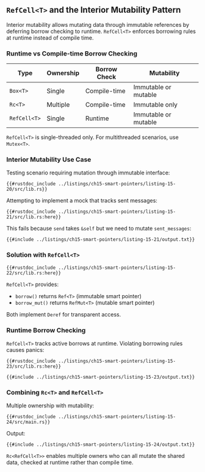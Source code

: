 ## `RefCell<T>` and the Interior Mutability Pattern

Interior mutability allows mutating data through immutable references by deferring borrow checking to runtime. `RefCell<T>` enforces borrowing rules at runtime instead of compile time.

### Runtime vs Compile-time Borrow Checking

| Type | Ownership | Borrow Check | Mutability |
|------|-----------|--------------|------------|
| `Box<T>` | Single | Compile-time | Immutable or mutable |
| `Rc<T>` | Multiple | Compile-time | Immutable only |
| `RefCell<T>` | Single | Runtime | Immutable or mutable |

`RefCell<T>` is single-threaded only. For multithreaded scenarios, use `Mutex<T>`.

### Interior Mutability Use Case

Testing scenario requiring mutation through immutable interface:

```rust,editable,noplayground
{{#rustdoc_include ../listings/ch15-smart-pointers/listing-15-20/src/lib.rs}}
```

Attempting to implement a mock that tracks sent messages:

```rust,editable,ignore,does_not_compile
{{#rustdoc_include ../listings/ch15-smart-pointers/listing-15-21/src/lib.rs:here}}
```

This fails because `send` takes `&self` but we need to mutate `sent_messages`:

```console
{{#include ../listings/ch15-smart-pointers/listing-15-21/output.txt}}
```

### Solution with `RefCell<T>`

```rust,editable,noplayground
{{#rustdoc_include ../listings/ch15-smart-pointers/listing-15-22/src/lib.rs:here}}
```

`RefCell<T>` provides:
- `borrow()` returns `Ref<T>` (immutable smart pointer)
- `borrow_mut()` returns `RefMut<T>` (mutable smart pointer)

Both implement `Deref` for transparent access.

### Runtime Borrow Checking

`RefCell<T>` tracks active borrows at runtime. Violating borrowing rules causes panics:

```rust,editable,ignore,panics
{{#rustdoc_include ../listings/ch15-smart-pointers/listing-15-23/src/lib.rs:here}}
```

```console
{{#include ../listings/ch15-smart-pointers/listing-15-23/output.txt}}
```

### Combining `Rc<T>` and `RefCell<T>`

Multiple ownership with mutability:

```rust,editable
{{#rustdoc_include ../listings/ch15-smart-pointers/listing-15-24/src/main.rs}}
```

Output:
```console
{{#include ../listings/ch15-smart-pointers/listing-15-24/output.txt}}
```

`Rc<RefCell<T>>` enables multiple owners who can all mutate the shared data, checked at runtime rather than compile time.
